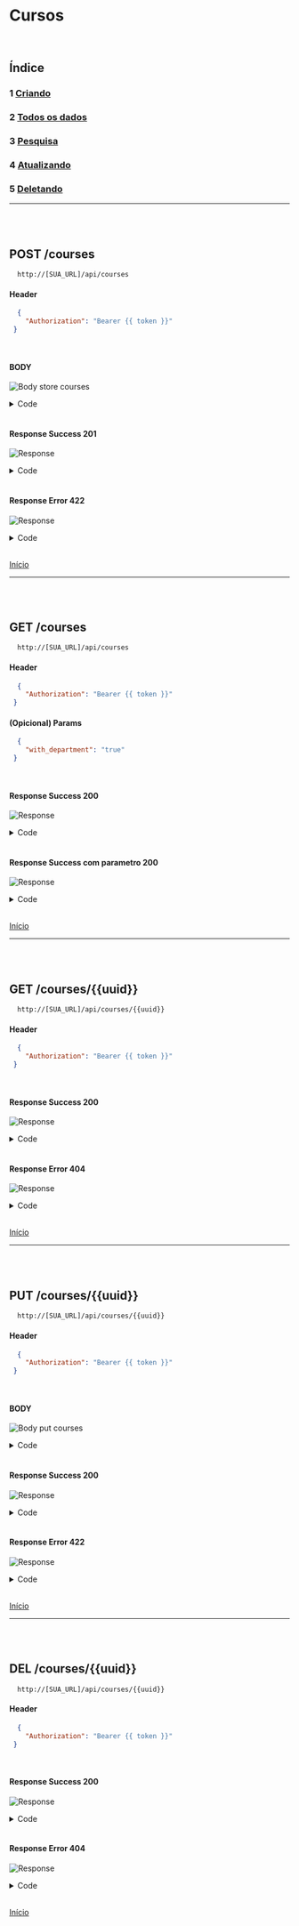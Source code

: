# Cursos

<br/>

## Índice
### 1 [Criando](#post-courses)
### 2 [Todos os dados](#get-courses)
### 3 [Pesquisa](#get-coursesuuid)
### 4 [Atualizando](#put-coursesuuid)
### 5 [Deletando](#del-coursesuuid)

<hr>
<br/>
<br/>

## POST /courses

```
  http://[SUA_URL]/api/courses
```
#### Header

```json
  { 
    "Authorization": "Bearer {{ token }}"
 }
```

<br>

#### BODY

![Body store courses](/img/body_store_courses.png)

<details> 
  <summary>Code</summary>

```json
{
    "departament_id":"4",
    "name":"Programação Full Stack"
}
```

</details>

<br/>

#### Response Success 201

![Response](/img/response_success_store_courses.png)

<details> 
  <summary>Code</summary>

```json
{
  "status": "Success",
  "message": "Course successfully created",
  "data": {
    "course": {
      "name": "Programação full stack",
      "uuid": "5c50dba5-734b-4bbe-aa33-7d2fabb04914",
      "slug": "programacao-full-stack",
      "updated_at": "2022-09-02T14:16:17.000000Z",
      "created_at": "2022-09-02T14:16:17.000000Z"
    }
  }
}
```

</details>

<br/>

#### Response Error 422

![Response](/img/response_error_store_courses.png)

<details> 
  <summary>Code</summary>

```json
{
  "message": "We need your [ NAME ] to continue! (and 1 more error)",
  "errors": {
    "name": [
      "We need your [ NAME ] to continue!"
    ],
    "departament_id": [
      "We need your [ DEPARTAMENT ID ] to continue!"
    ]
  }
}
```

</details>

<br>

[Início](#cursos)

<hr>
<br/>
<br/>

## GET /courses

```
  http://[SUA_URL]/api/courses
```
#### Header

```json
  { 
    "Authorization": "Bearer {{ token }}"
 }
```

#### (Opicional) Params

```json
  { 
    "with_department": "true"
 }
```

<br/>

#### Response Success 200

![Response](/img/response_success_courses.png)

<details> 
  <summary>Code</summary>

```json
{
  "status": "Success",
  "message": "All Courses Loaded!",
  "data": {
    "courses": [
      {
        "uuid": "3c33db3b-d595-4975-b92d-9a0fefde6f04",
        "slug": "hogwarts",
        "name": "Hogwarts",
        "created_at": "2022-09-02T14:10:52.000000Z",
        "updated_at": "2022-09-02T14:10:52.000000Z"
      },
      ...
    ]
}
```

</details>

<br/>

#### Response Success com parametro 200

![Response](/img/response_success_params_courses.png)

<details> 
  <summary>Code</summary>

```json
{
  "status": "Success",
  "message": "All Courses Loaded!",
  "data": {
    "courses": [
      {
        "department_uuid": "34271383-0d87-4d99-b4c4-c9da7359209e",
        "department_name": "ciências humanas",
        "uuid": "3c33db3b-d595-4975-b92d-9a0fefde6f04",
        "slug": "et",
        "name": "Et",
        "created_at": "2022-09-02T14:10:52.000000Z",
        "updated_at": "2022-09-02T14:10:52.000000Z"
      },
      ...
    ]
}
```

</details>

<br>

[Início](#cursos)

<hr>
<br/>
<br/>


## GET /courses/{{uuid}}

```
  http://[SUA_URL]/api/courses/{{uuid}}
```
#### Header

```json
  { 
    "Authorization": "Bearer {{ token }}"
 }
```

<br/>

#### Response Success 200

![Response](/img/response_success_show_courses.png)

<details> 
  <summary>Code</summary>

```json
{
  "status": "Success",
  "message": "Course successfully found!",
  "data": {
    "course": {
      "uuid": "5c50dba5-734b-4bbe-aa33-7d2fabb04914",
      "slug": "programacao-full-stack",
      "name": "Programação full stack",
      "created_at": "2022-09-02T14:16:17.000000Z",
      "updated_at": "2022-09-02T14:16:17.000000Z",
      "departament": {
        "uuid": "958b1670-4d97-4bbf-a12a-3ce1cbe69393",
        "slug": "estagio",
        "name": "Estágio",
        "created_at": "2022-09-02T14:10:52.000000Z",
        "updated_at": "2022-09-02T14:10:52.000000Z"
      }
    }
  }
}
```

</details>

<br/>

#### Response Error 404

![Response](/img/response_error_generic_404.png)

<details> 
  <summary>Code</summary>

```json
{
  "status": "Error",
  "message": "The searched resource does not exist",
  "data": null
}
```

</details>

<br>

[Início](#cursos)

<hr>
<br/>
<br/>

## PUT /courses/{{uuid}}

```
  http://[SUA_URL]/api/courses/{{uuid}}
```
#### Header

```json
  { 
    "Authorization": "Bearer {{ token }}"
 }
```

<br/>

#### BODY

![Body put courses](/img/body_put_courses.png)

<details> 
  <summary>Code</summary>

```json
{
    "departament_id":"3",
    "name":"Programação Full Stack"
}
```

</details>

<br/>

#### Response Success 200

![Response](/img/response_success_put_courses.png)

<details> 
  <summary>Code</summary>

```json
{
  "status": "Success",
  "message": "Course successfully updated",
  "data": {
    "course": {
      "uuid": "5c50dba5-734b-4bbe-aa33-7d2fabb04914",
      "slug": "programacao-full-stack",
      "name": "Programação full stack",
      "created_at": "2022-09-02T14:16:17.000000Z",
      "updated_at": "2022-09-02T14:17:39.000000Z"
    }
  }
}
```

</details>

<br/>

#### Response Error 422

![Response](/img/response_error_put_courses.png)

<details> 
  <summary>Code</summary>

```json
{
  "message": "We need your [ NAME ] to continue! (and 1 more error)",
  "errors": {
    "name": [
      "We need your [ NAME ] to continue!"
    ],
    "departament_id": [
      "We need your [ DEPARTAMENT ID ] to continue!"
    ]
  }
}
```

</details>

<br>

[Início](#cursos)

<hr>
<br/>
<br/>

## DEL /courses/{{uuid}}

```
  http://[SUA_URL]/api/courses/{{uuid}}
```
#### Header

```json
  { 
    "Authorization": "Bearer {{ token }}"
 }
```

<br/>

#### Response Success 200

![Response](/img/response_success_del_courses.png)

<details> 
  <summary>Code</summary>

```json
{
  "status": "Success",
  "message": "The course has been successfully removed!",
  "data": {
    "course": {
      "uuid": "5c50dba5-734b-4bbe-aa33-7d2fabb04914",
      "slug": "programacao-full-stack",
      "name": "Programação full stack",
      "created_at": "2022-09-02T14:16:17.000000Z",
      "updated_at": "2022-09-02T14:17:39.000000Z"
    }
  }
}
```

</details>

<br/>

#### Response Error 404

![Response](/img/response_error_generic_404.png)

<details> 
  <summary>Code</summary>

```json
{
  "status": "Error",
  "message": "Unable to perform deletion. The requested resource does not exist!",
  "data": null
}
```

</details>

<br>

[Início](#cursos)
